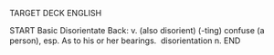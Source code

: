 TARGET DECK
ENGLISH

START
Basic
Disorientate
Back: v. (also disorient) (-ting) confuse (a person), esp. As to his or her bearings.  disorientation n.
END
